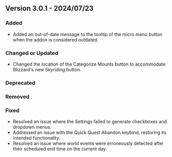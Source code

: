 ## Version 3.0.1 - 2024/07/23

### Added
- Added an out-of-date message to the tooltip of the micro menu button when the addon is considered outdated.
### Changed or Updated
- Changed the location of the Categorize Mounts button to accommodate Blizzard's new Skyriding button.
### Deprecated
### Removed
### Fixed
- Resolved an issue where the Settings failed to generate checkboxes and dropdown menus.
- Addressed an issue with the Quick Quest Abandon keybind, restoring its intended functionality.
- Resolved an issue where world events were erroneously detected after their scheduled end time on the current day.